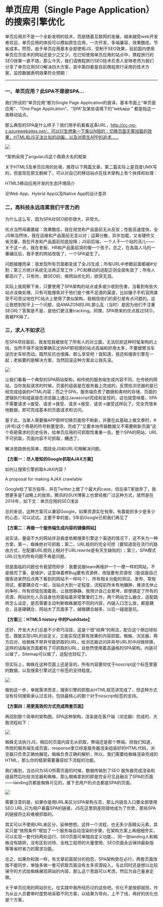 单页应用（Single Page Application）的搜索引擎优化
=================================================

单页应用并不是一个全新发明的技术，而是随着互联网的发展，越来越受web开发者欢迎，单页应用的体验可以模拟原生应用，一次开发，多端兼容，效果酷炫，节省成本。然而，由于单页应用基本全部使用JS，受制于SEO效果，目前国内使用单页应页技术的网站还是少之又少。在已知使用单页应用的站点中，携程旅行的SEO效果一直不错，那么今天，我们请携程旅行SEO技术负责人安琦老师为我们分享了单页应用SEO解决四大方案，其中第四套是目前携程旅行采用的技术方案，监控数据表明效果符合预期：

---

### 一、单页应用？此SPA不是彼SPA…

我们所说的“单页应用”都为Single Page Application的直译，基本市面上“单页面应用”、“One Page Application”、“SPA”及某些语境下的“webapp ” 都是指这一类移动站点。

那么典型的SPA是什么样子？我们用手机看看这条URL，http://cc-ng-z.azurewebsites.net/，可以衍生想象一下乘以N倍的：切换页面无需加载的效果，HTML和JS无法比拟的动画，以及对原生APP的追求……

![](http://biang.io/biangpic/blog/50dce726a2359b35190bba43473e95e2.jpg)

*案例采用了angularJS这个鼎鼎大名的框架

关于HTML5及单页应用的处境，推荐以下两篇文章，第二篇实际上是百度UMX写的，但是现在原文删掉了，可以对自己的移动站点在技术架构上有个抉择和处理：

HTML5移动应用开发的生态环境简介

论Web App、Hybrid App以及Native App的设计差异


### 二，高科技永远连累我们干苦力的

为什么这么写，因为SPA对SEO损伤很大，非常大。

优点当然毋庸置疑：效果酷炫，我在视觉和产品面前无从反驳；性能高速度快，全JS嘛当然快，我在运维和产品面前无言以对；运算分散，异步加载，又省硬件又省流量，我在开发和产品面前彻底投降；JS前后端，一个人干一个站的活儿——关于这一点，我在老板、HR和产品面前哭的像一个孩子。总之，在各路人马的一番碾压后，我手里的网站改版了，一个SPA诞生了。

问题接踵而来：我发现所有页面都变成了全JS生成；所有URL中参数前面都被#分割；第三方统计系统无法再正常工作；PC和移动的适配正则全部失效了；所有人都高兴了，只有你，做SEO的、做网站优化的，欲哭无泪。

实际上我观察下来，只要使用了SPA架构的站点或多或少收到伤害，当看到有些大站点没做处理，只有可能搜索对于他们是个微不足道的渠道，比如锤子手机官网甚至不可思议地在PC站点上使用了类似架构，我相信他们的索引是有点问题的。这让我想到知乎上一个问题，说AMAZON的URL那么乱（当时）是因为他们不注重SEO吗？答案是不是，是他们更注重tracking。同理，SPA带来的优点胜过SEO，我被PK掉了。

### 三，求人不如求己

在SPA项目面前，我发现我被放在了所有人的对立面，无法抗拒这种时髦架构的上线，当然不得不说效果确实比WAP即视感的站点高端和好用太多，不要螳臂当车逆历史车轮而动。既然反抗也很痛，那么享受吧！我知道，我还和搜索引擎在一起；老板要的是解决方案，当然回滚这种方案会让我先滚。

![](http://biang.io/biangpic/blog/e6bfc8de5fd9ff5865bb08947759d88c.jpg)

让我们看看一个典型的SPA网站架构，和传统的服务端生成内容不同，在传统的网站，当你发起请求的时候，页面的组装是在服务器上完成的，反馈给浏览器的是已经完成组装的HTML内容；而之于SPA，服务端负责了数据和素材的存储，页面的逻辑执行和组装是在浏览器上通过Javascript完成和呈现的，这也就意味着，SPA不需要请求→接受、请求→接受、请求→接受、请求→接受这样玩了。完全凭借本地数据，即可完成基本的页面请求和访问。

基于此，当某人需要像APP那样切换页面但不刷新，并要在此基础上做文章时，#(井号)这个奇葩的符号粉墨登场，完成了“又要本地传输数据又不需要刷新页面”这个奇葩需求的历史任务，给单页应用的可抓取性重重一击。整个SPA的网站，URL不可抓取，页面内容不可抓取，糟透了。

解决思路倒也简单，围绕全JS和URL可用解决问题。

**【方案一：尽人皆知的Google抓取AJAX方案】**

如何让搜索引擎抓取AJAX内容？

A proposal for making AJAX crawlable

Google给了官方指导，并在Twitter上做了个最大的case，但后来T家放弃了，我想更多是T战略上的放弃。腾讯的ISUX博客上也曾经推广过这种方式，居然是在2014年，如下文：单页应用的SEO浅谈

总的来说，这种方案可以兼容Google，如果资源实在有限，有着能抓多少是多少的心态，可以试试。主要不幸的是，5年前Google已和我们再见了

**【方案二：再做一个服务端生成内容的镜像网站】**

说实话，量级不大的网站并且极度依赖搜索引擎这个渠道的情况下，这不失为一种方案，第一，蜘蛛绝对可抓取；第二，URL规则的完全可控（要知道现在流行的路由方式，在配置URL规则上相对于URLrewrite是有天生缺陷的）；第三，SPA模式URL衍生的所有问题不再是问题。

但是面临的问题也令我望而却步：我要说服team再维护一个一模一样的网站，不是做完了事，是维护，这意味着修Bug要有资源修，改版要有资源改（能说服自己搜索进来然后点两下看到的网站不一样吗？）、所有相关功能的测试、发布、常规测试，都要耦合在一起，当站点大到一定程度，流程前所未有地臃肿，推进无休止的争吵，所有烦恼包围着我，让我想静静。我预计自己会累垮，即使搞定了所有的资源，网站优化人员自身也将面临着非常繁重的工作，两个网站怎么融合，适配跳转怎么设定，是否需要主动判断蜘蛛展现不同的内容，内链入口怎么放，都是耦合，且是硬耦合，网站大了页面多了，越做耦合越多，以后一碰就是坑。

**【方案三：HTML5 history 中的PushState】**

还好，开发大大们总是不少奇巧淫技，这是个很”经典”的用法，配合<noscript>这个擦边球标签，既能实现URL的自定义，又能实现还算有效果的内容抓取。蜘蛛、浏览器，两方应对，给蜘蛛不带井号能抓取的URL，给浏览器访问非井号URL时中间做转换，这样的话每张页面都有了可抓取的URL，且依然使用着高逼格的SPA架构。内链可以做了，Sitemap可以做了，适配也轻松了。

但实际上，蜘蛛在这种页面上还是盲的，所有内容要仰仗于noscript这个标签里塞的数据，以及搜索引擎对这个标签的支持程度。

![](http://biang.io/biangpic/blog/ac4a60531793686b15dc99c65cb947dd.jpg)

做到这一步，单就需求而言，搜索引擎的抓取从HTML规范讲完成了，但这种方式没有任何搜索承认过支持，包括最核心的那个对于noscript标签的支持。

**【方案四：用更高效的方式完成两套页面】**

再回到那个简单的架构图，SPA这种架构，渲染是在客户端（浏览器）完成的，大致流程如下：

![](http://biang.io/biangpic/blog/e5687eaaae5376fac46f7811f3464e43.jpg)

蜘蛛无法执行JS，相应的页面内容无从抓取，弊端还是那个弊端。但我们知道，传统的服务端生成页面，response里已经是服务器渲染组装好的HTML代码，浏览器只负责正确地展现，蜘蛛负责正确的解析，所以，我们需要给蜘蛛渲染完成的HTML，那么你的框架需要兼容如下流程的功能。

我们看到，当访问为SEO所需页面的时候，数据传输到了SEO 服务器完成渲染和组装然后吐给浏览器和蜘蛛，那么蜘蛛拿到的即是完全可见且融合了SPA的页面——landing页都是蜘蛛可见的，接下去用户的点击都是SPA的页面。

![](http://biang.io/biangpic/blog/8e337c4d1ed937c42a125afa0d700272.jpg)

需要注意的是，如果你是用URL来区分SPA架构与否，那么内链及入口要全部使用SEO URL,只为用户暴露SPA的链接，JS在这里阴差阳错地成为了优势，那些SPA的链接将比较难被抓取的。

其实可以不使用URL来区分，延伸想想。这样一个流程，也无多少高精尖元素，其实只是“依照条件”增加了一个服务端自动渲染的步骤，在架构方案上再细细夯实，可以实现一套代码两处运行、SEO页面可单独自定义功能、、同一张landing人和蜘蛛没有跳转，没有区别对待、全栈工程师的大量使用、SEO页面永远保持最新版等等省时省力的需求功能。

总之，如果你和我一样，有文章前面部分的抱怨，SPA架构势在必行，两套页面改版不能同步，单独多做一套可抓取页面没有太多资源投入，与此同时还是想以比较保守的方式给蜘蛛展现网站的内容，那么这个思路可以考虑，然后为自己量身定做。

关于单页应用的网站优化，在实践中我所经历过的这些吧。优化不是按部就班，作为从业人员要审时度势地采取不同方案，以结果为导向，上不了线，再好的优化也是个方案。
